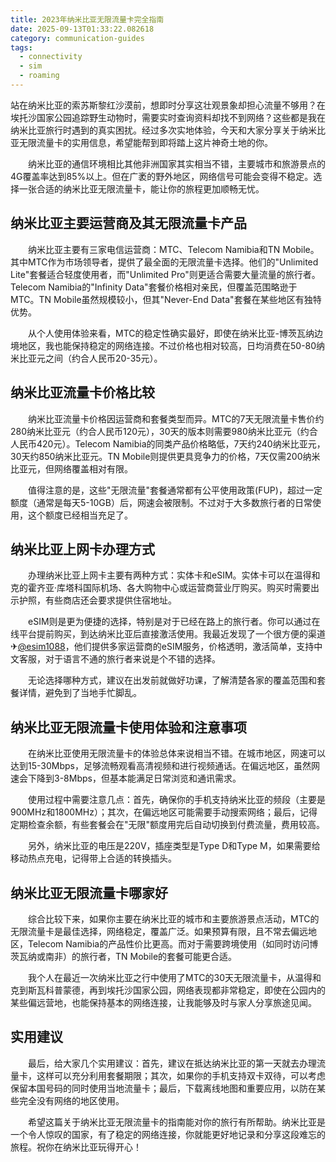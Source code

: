 ```yaml
---
title: 2023年纳米比亚无限流量卡完全指南
date: 2025-09-13T01:33:22.082618
category: communication-guides
tags:
  - connectivity
  - sim
  - roaming
---
```


站在纳米比亚的索苏斯黎红沙漠前，想即时分享这壮观景象却担心流量不够用？在埃托沙国家公园追踪野生动物时，需要实时查询资料却找不到网络？这些都是我在纳米比亚旅行时遇到的真实困扰。经过多次实地体验，今天和大家分享关于纳米比亚无限流量卡的实用信息，希望能帮到即将踏上这片神奇土地的你。

　　纳米比亚的通信环境相比其他非洲国家其实相当不错，主要城市和旅游景点的4G覆盖率达到85%以上。但在广袤的野外地区，网络信号可能会变得不稳定。选择一张合适的纳米比亚无限流量卡，能让你的旅程更加顺畅无忧。

## 纳米比亚主要运营商及其无限流量卡产品

　　纳米比亚主要有三家电信运营商：MTC、Telecom Namibia和TN Mobile。其中MTC作为市场领导者，提供了最全面的无限流量卡选择。他们的"Unlimited Lite"套餐适合轻度使用者，而"Unlimited Pro"则更适合需要大量流量的旅行者。Telecom Namibia的"Infinity Data"套餐价格相对亲民，但覆盖范围略逊于MTC。TN Mobile虽然规模较小，但其"Never-End Data"套餐在某些地区有独特优势。

　　从个人使用体验来看，MTC的稳定性确实最好，即使在纳米比亚-博茨瓦纳边境地区，我也能保持稳定的网络连接。不过价格也相对较高，日均消费在50-80纳米比亚元之间（约合人民币20-35元）。

## 纳米比亚流量卡价格比较

　　纳米比亚流量卡价格因运营商和套餐类型而异。MTC的7天无限流量卡售价约280纳米比亚元（约合人民币120元），30天的版本则需要980纳米比亚元（约合人民币420元）。Telecom Namibia的同类产品价格略低，7天约240纳米比亚元，30天约850纳米比亚元。TN Mobile则提供更具竞争力的价格，7天仅需200纳米比亚元，但网络覆盖相对有限。

　　值得注意的是，这些"无限流量"套餐通常都有公平使用政策(FUP)，超过一定额度（通常是每天5-10GB）后，网速会被限制。不过对于大多数旅行者的日常使用，这个额度已经相当充足了。

## 纳米比亚上网卡办理方式

　　办理纳米比亚上网卡主要有两种方式：实体卡和eSIM。实体卡可以在温得和克的霍齐亚·库塔科国际机场、各大购物中心或运营商营业厅购买。购买时需要出示护照，有些商店还会要求提供住宿地址。

　　eSIM则是更为便捷的选择，特别是对于已经在路上的旅行者。你可以通过在线平台提前购买，到达纳米比亚后直接激活使用。我最近发现了一个很方便的渠道 ✈[@esim1088](https://t.me/s/esim1088)，他们提供多家运营商的eSIM服务，价格透明，激活简单，支持中文客服，对于语言不通的旅行者来说是个不错的选择。

　　无论选择哪种方式，建议在出发前就做好功课，了解清楚各家的覆盖范围和套餐详情，避免到了当地手忙脚乱。

## 纳米比亚无限流量卡使用体验和注意事项

　　在纳米比亚使用无限流量卡的体验总体来说相当不错。在城市地区，网速可以达到15-30Mbps，足够流畅观看高清视频和进行视频通话。在偏远地区，虽然网速会下降到3-8Mbps，但基本能满足日常浏览和通讯需求。

　　使用过程中需要注意几点：首先，确保你的手机支持纳米比亚的频段（主要是900MHz和1800MHz）；其次，在偏远地区可能需要手动搜索网络；最后，记得定期检查余额，有些套餐会在"无限"额度用完后自动切换到付费流量，费用较高。

　　另外，纳米比亚的电压是220V，插座类型是Type D和Type M，如果需要给移动热点充电，记得带上合适的转换插头。

## 纳米比亚无限流量卡哪家好

　　综合比较下来，如果你主要在纳米比亚的城市和主要旅游景点活动，MTC的无限流量卡是最佳选择，网络稳定，覆盖广泛。如果预算有限，且不常去偏远地区，Telecom Namibia的产品性价比更高。而对于需要跨境使用（如同时访问博茨瓦纳或南非）的旅行者，TN Mobile的套餐可能更合适。

　　我个人在最近一次纳米比亚之行中使用了MTC的30天无限流量卡，从温得和克到斯瓦科普蒙德，再到埃托沙国家公园，网络表现都非常稳定，即使在公园内的某些偏远营地，也能保持基本的网络连接，让我能够及时与家人分享旅途见闻。

## 实用建议

　　最后，给大家几个实用建议：首先，建议在抵达纳米比亚的第一天就去办理流量卡，这样可以充分利用套餐期限；其次，如果你的手机支持双卡双待，可以考虑保留本国号码的同时使用当地流量卡；最后，下载离线地图和重要应用，以防在某些完全没有网络的地区使用。

　　希望这篇关于纳米比亚无限流量卡的指南能对你的旅行有所帮助。纳米比亚是一个令人惊叹的国家，有了稳定的网络连接，你就能更好地记录和分享这段难忘的旅程。祝你在纳米比亚玩得开心！